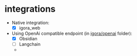 # integrations

- Native integration: 
    - [x] igora_web

- Using OpenAi compatible endpoint (in [igora/openai](https://github.com/scenaristeur/igora/tree/main/openai) folder):
    - [x] Obsidian
    - [ ] Langchain
    - 